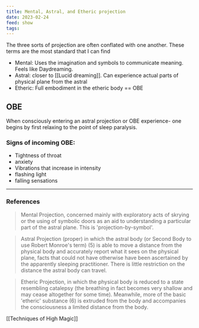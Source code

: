 ```yaml
---
title: Mental, Astral, and Etheric projection
date: 2023-02-24
feed: show
tags:
---
```

The three sorts of projection are often conflated with one another. These terms are the most standard that I can find

-   Mental: Uses the imagination and symbols to communicate meaning. Feels like Daydreaming.
-   Astral: closer to [[Lucid dreaming]]. Can experience actual parts of physical plane from the astral
-   Etheric: Full embodiment in the etheric body == OBE

## OBE
When consciously entering an astral projection or OBE experience- one begins by first relaxing to the point of sleep paralysis. 

### Signs of incoming OBE:
- Tightness of throat
- anxiety
- Vibrations that increase in intensity
- flashing light
- falling sensations

___
### References
> Mental Projection, concerned mainly with exploratory acts of skrying or the using of symbolic doors as an aid to understanding a particular part of the astral plane. This is 'projection-by-symbol'.

> Astral Projection (proper) in which the astral body (or Second Body to use Robert Monroe's term) (5) is able to move a distance from the physical body and accurately report what it sees on the physical plane, facts that could not have otherwise have been ascertained by the apparently sleeping practitioner. There is little restriction on the distance the astral body can travel.

> Etheric Projection, in which the physical body is reduced to a state resembling catalepsy (the breathing in fact becomes very shallow and may cease altogether for some time). Meanwhile, more of the basic 'etheric' substance (6) is extruded from the body and accompanies the consciousness a limited distance from the body.

[[Techniques of High Magic]]